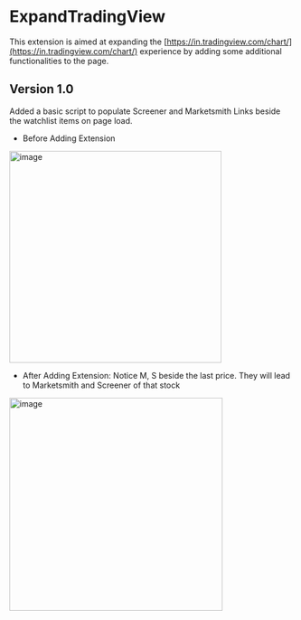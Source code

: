 # ExpandTradingView
This extension is aimed at expanding the [https://in.tradingview.com/chart/](https://in.tradingview.com/chart/) experience by adding some additional functionalities to the page.

## Version 1.0
Added a basic script to populate Screener and Marketsmith Links beside the watchlist items on page load.
- Before Adding Extension
<img width="375" alt="image" src="https://user-images.githubusercontent.com/11522905/161256194-84f16dae-c359-40b6-8416-945a46479590.png">

- After Adding Extension: Notice M, S beside the last price. They will lead to Marketsmith and Screener of that stock
<img width="377" alt="image" src="https://user-images.githubusercontent.com/11522905/161256294-1fa19bf5-cdae-451a-afad-5bd0d3881bda.png">

